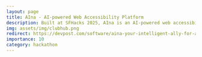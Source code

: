 ```yaml
---
layout: page
title: AIna - AI-powered Web Accessibility Platform
description: Built at SFHacks 2025, AIna is an AI-powered web accessibility platform that scans websites, analyzes HTML/CSS using Gemini Flash 2.0, and provides a 7-point WCAG-based accessibility grade with actionable feedback. Developed with React, TypeScript, Express, AWS and MongoDB Atlas, it features a public rankings dashboard, an accessible UI with high-contrast mode, and plans for blockchain-based compliance certificates.
img: assets/img/clubhub.png
redirect: https://devpost.com/software/aina-your-intelligent-ally-for-an-accessible-web
importance: 10
category: hackathon
---
```

